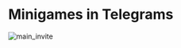 # Minigames in Telegrams

![main_invite](https://github.com/user-attachments/assets/5de42817-1f7c-4679-98ee-faec9e4e3ecb)


